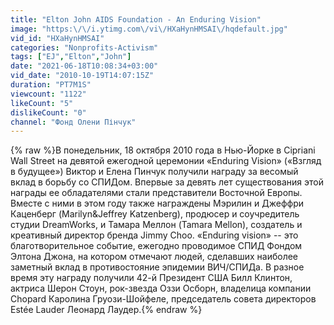 ```yaml
---
title: "Elton John AIDS Foundation - An Enduring Vision"
image: "https:\/\/i.ytimg.com\/vi\/HXaHynHMSAI\/hqdefault.jpg"
vid_id: "HXaHynHMSAI"
categories: "Nonprofits-Activism"
tags: ["EJ","Elton","John"]
date: "2021-06-18T10:08:34+03:00"
vid_date: "2010-10-19T14:07:15Z"
duration: "PT7M1S"
viewcount: "1122"
likeCount: "5"
dislikeCount: "0"
channel: "Фонд Олени Пінчук"
---
```

{% raw %}В понедельник, 18 октября 2010 года в Нью-Йорке в Cipriani Wall Street на девятой ежегодной церемонии «Enduring Vision» («Взгляд в будущее») Виктор и Елена Пинчук получили награду за весомый вклад в борьбу со СПИДом. Впервые за девять лет существования этой награды ее обладателями стали представители Восточной Европы. Вместе с ними в этом году также награждены Мэрилин и Джеффри Каценберг (Marilyn&amp;Jeffrey Katzenberg), продюсер и соучредитель студии DreamWorks, и Тамара Меллон (Tamara Mellon), создатель и креативный директор бренда Jimmy Choo. «Enduring vision» -- это благотворительное событие, ежегодно проводимое СПИД Фондом Элтона Джона, на котором отмечают людей, сделавших наиболее заметный вклад в противостояние эпидемии ВИЧ/СПИДа. В разное время эту награду получили 42-й Президент США Билл Клинтон, актриса Шерон Стоун, рок-звезда Оззи Осборн, владелица компании Chopard Каролина Груози-Шойфеле, председатель совета директоров Estée Lauder Леонард Лаудер.{% endraw %}
